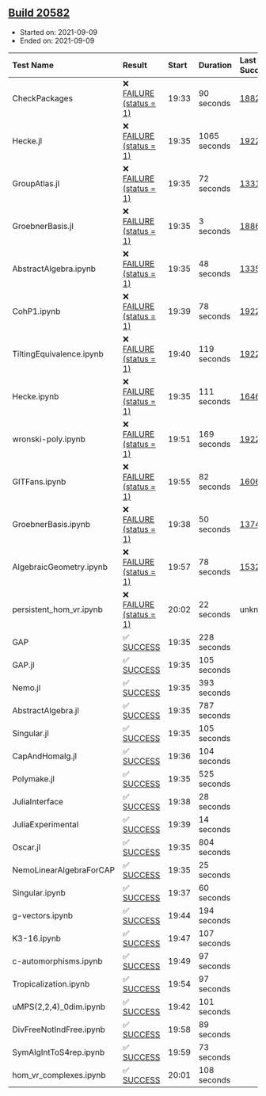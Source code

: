 ## [Build 20582](https://oscarci.mathematik.uni-kl.de/job/oscar/20582/)

* Started on: 2021-09-09
* Ended on: 2021-09-09

| Test Name    | Result | Start | Duration | Last Success | First Failure |
|:-------------|:-------|:------|:---------|:-------------|:--------------|
| CheckPackages | ❌ [FAILURE (status = 1)](https://oscarci.mathematik.uni-kl.de/job/oscar/20582/artifact/logs/build-20582/CheckPackages.log) | 19:33 | 90 seconds | [18822](https://oscarci.mathematik.uni-kl.de/job/oscar/18822/) | [18823](https://oscarci.mathematik.uni-kl.de/job/oscar/18823/) |
| Hecke.jl | ❌ [FAILURE (status = 1)](https://oscarci.mathematik.uni-kl.de/job/oscar/20582/artifact/logs/build-20582/Hecke.jl.log) | 19:35 | 1065 seconds | [19222](https://oscarci.mathematik.uni-kl.de/job/oscar/19222/) | [20152](https://oscarci.mathematik.uni-kl.de/job/oscar/20152/) |
| GroupAtlas.jl | ❌ [FAILURE (status = 1)](https://oscarci.mathematik.uni-kl.de/job/oscar/20582/artifact/logs/build-20582/GroupAtlas.jl.log) | 19:35 | 72 seconds | [13311](https://oscarci.mathematik.uni-kl.de/job/oscar/13311/) | [13312](https://oscarci.mathematik.uni-kl.de/job/oscar/13312/) |
| GroebnerBasis.jl | ❌ [FAILURE (status = 1)](https://oscarci.mathematik.uni-kl.de/job/oscar/20582/artifact/logs/build-20582/GroebnerBasis.jl.log) | 19:35 | 3 seconds | [18864](https://oscarci.mathematik.uni-kl.de/job/oscar/18864/) | [18865](https://oscarci.mathematik.uni-kl.de/job/oscar/18865/) |
| AbstractAlgebra.ipynb | ❌ [FAILURE (status = 1)](https://oscarci.mathematik.uni-kl.de/job/oscar/20582/artifact/logs/build-20582/AbstractAlgebra.ipynb.log) | 19:35 | 48 seconds | [13355](https://oscarci.mathematik.uni-kl.de/job/oscar/13355/) | [13356](https://oscarci.mathematik.uni-kl.de/job/oscar/13356/) |
| CohP1.ipynb | ❌ [FAILURE (status = 1)](https://oscarci.mathematik.uni-kl.de/job/oscar/20582/artifact/logs/build-20582/CohP1.ipynb.log) | 19:39 | 78 seconds | [19222](https://oscarci.mathematik.uni-kl.de/job/oscar/19222/) | [20152](https://oscarci.mathematik.uni-kl.de/job/oscar/20152/) |
| TiltingEquivalence.ipynb | ❌ [FAILURE (status = 1)](https://oscarci.mathematik.uni-kl.de/job/oscar/20582/artifact/logs/build-20582/TiltingEquivalence.ipynb.log) | 19:40 | 119 seconds | [19222](https://oscarci.mathematik.uni-kl.de/job/oscar/19222/) | [20152](https://oscarci.mathematik.uni-kl.de/job/oscar/20152/) |
| Hecke.ipynb | ❌ [FAILURE (status = 1)](https://oscarci.mathematik.uni-kl.de/job/oscar/20582/artifact/logs/build-20582/Hecke.ipynb.log) | 19:35 | 111 seconds | [16463](https://oscarci.mathematik.uni-kl.de/job/oscar/16463/) | [16464](https://oscarci.mathematik.uni-kl.de/job/oscar/16464/) |
| wronski-poly.ipynb | ❌ [FAILURE (status = 1)](https://oscarci.mathematik.uni-kl.de/job/oscar/20582/artifact/logs/build-20582/wronski-poly.ipynb.log) | 19:51 | 169 seconds | [19222](https://oscarci.mathematik.uni-kl.de/job/oscar/19222/) | [20152](https://oscarci.mathematik.uni-kl.de/job/oscar/20152/) |
| GITFans.ipynb | ❌ [FAILURE (status = 1)](https://oscarci.mathematik.uni-kl.de/job/oscar/20582/artifact/logs/build-20582/GITFans.ipynb.log) | 19:55 | 82 seconds | [16068](https://oscarci.mathematik.uni-kl.de/job/oscar/16068/) | [16069](https://oscarci.mathematik.uni-kl.de/job/oscar/16069/) |
| GroebnerBasis.ipynb | ❌ [FAILURE (status = 1)](https://oscarci.mathematik.uni-kl.de/job/oscar/20582/artifact/logs/build-20582/GroebnerBasis.ipynb.log) | 19:38 | 50 seconds | [13748](https://oscarci.mathematik.uni-kl.de/job/oscar/13748/) | [13749](https://oscarci.mathematik.uni-kl.de/job/oscar/13749/) |
| AlgebraicGeometry.ipynb | ❌ [FAILURE (status = 1)](https://oscarci.mathematik.uni-kl.de/job/oscar/20582/artifact/logs/build-20582/AlgebraicGeometry.ipynb.log) | 19:57 | 78 seconds | [15322](https://oscarci.mathematik.uni-kl.de/job/oscar/15322/) | [15323](https://oscarci.mathematik.uni-kl.de/job/oscar/15323/) |
| persistent_hom_vr.ipynb | ❌ [FAILURE (status = 1)](https://oscarci.mathematik.uni-kl.de/job/oscar/20582/artifact/logs/build-20582/persistent_hom_vr.ipynb.log) | 20:02 | 22 seconds | unknown | unknown |
| GAP | ✅ [SUCCESS](https://oscarci.mathematik.uni-kl.de/job/oscar/20582/artifact/logs/build-20582/GAP.log) | 19:35 | 228 seconds |  |  |
| GAP.jl | ✅ [SUCCESS](https://oscarci.mathematik.uni-kl.de/job/oscar/20582/artifact/logs/build-20582/GAP.jl.log) | 19:35 | 105 seconds |  |  |
| Nemo.jl | ✅ [SUCCESS](https://oscarci.mathematik.uni-kl.de/job/oscar/20582/artifact/logs/build-20582/Nemo.jl.log) | 19:35 | 393 seconds |  |  |
| AbstractAlgebra.jl | ✅ [SUCCESS](https://oscarci.mathematik.uni-kl.de/job/oscar/20582/artifact/logs/build-20582/AbstractAlgebra.jl.log) | 19:35 | 787 seconds |  |  |
| Singular.jl | ✅ [SUCCESS](https://oscarci.mathematik.uni-kl.de/job/oscar/20582/artifact/logs/build-20582/Singular.jl.log) | 19:35 | 105 seconds |  |  |
| CapAndHomalg.jl | ✅ [SUCCESS](https://oscarci.mathematik.uni-kl.de/job/oscar/20582/artifact/logs/build-20582/CapAndHomalg.jl.log) | 19:36 | 104 seconds |  |  |
| Polymake.jl | ✅ [SUCCESS](https://oscarci.mathematik.uni-kl.de/job/oscar/20582/artifact/logs/build-20582/Polymake.jl.log) | 19:35 | 525 seconds |  |  |
| JuliaInterface | ✅ [SUCCESS](https://oscarci.mathematik.uni-kl.de/job/oscar/20582/artifact/logs/build-20582/JuliaInterface.log) | 19:38 | 28 seconds |  |  |
| JuliaExperimental | ✅ [SUCCESS](https://oscarci.mathematik.uni-kl.de/job/oscar/20582/artifact/logs/build-20582/JuliaExperimental.log) | 19:39 | 14 seconds |  |  |
| Oscar.jl | ✅ [SUCCESS](https://oscarci.mathematik.uni-kl.de/job/oscar/20582/artifact/logs/build-20582/Oscar.jl.log) | 19:35 | 804 seconds |  |  |
| NemoLinearAlgebraForCAP | ✅ [SUCCESS](https://oscarci.mathematik.uni-kl.de/job/oscar/20582/artifact/logs/build-20582/NemoLinearAlgebraForCAP.log) | 19:35 | 25 seconds |  |  |
| Singular.ipynb | ✅ [SUCCESS](https://oscarci.mathematik.uni-kl.de/job/oscar/20582/artifact/logs/build-20582/Singular.ipynb.log) | 19:37 | 60 seconds |  |  |
| g-vectors.ipynb | ✅ [SUCCESS](https://oscarci.mathematik.uni-kl.de/job/oscar/20582/artifact/logs/build-20582/g-vectors.ipynb.log) | 19:44 | 194 seconds |  |  |
| K3-16.ipynb | ✅ [SUCCESS](https://oscarci.mathematik.uni-kl.de/job/oscar/20582/artifact/logs/build-20582/K3-16.ipynb.log) | 19:47 | 107 seconds |  |  |
| c-automorphisms.ipynb | ✅ [SUCCESS](https://oscarci.mathematik.uni-kl.de/job/oscar/20582/artifact/logs/build-20582/c-automorphisms.ipynb.log) | 19:49 | 97 seconds |  |  |
| Tropicalization.ipynb | ✅ [SUCCESS](https://oscarci.mathematik.uni-kl.de/job/oscar/20582/artifact/logs/build-20582/Tropicalization.ipynb.log) | 19:54 | 97 seconds |  |  |
| uMPS(2,2,4)_0dim.ipynb | ✅ [SUCCESS](https://oscarci.mathematik.uni-kl.de/job/oscar/20582/artifact/logs/build-20582/uMPS-2-2-4-_0dim.ipynb.log) | 19:42 | 101 seconds |  |  |
| DivFreeNotIndFree.ipynb | ✅ [SUCCESS](https://oscarci.mathematik.uni-kl.de/job/oscar/20582/artifact/logs/build-20582/DivFreeNotIndFree.ipynb.log) | 19:58 | 89 seconds |  |  |
| SymAlgIntToS4rep.ipynb | ✅ [SUCCESS](https://oscarci.mathematik.uni-kl.de/job/oscar/20582/artifact/logs/build-20582/SymAlgIntToS4rep.ipynb.log) | 19:59 | 73 seconds |  |  |
| hom_vr_complexes.ipynb | ✅ [SUCCESS](https://oscarci.mathematik.uni-kl.de/job/oscar/20582/artifact/logs/build-20582/hom_vr_complexes.ipynb.log) | 20:01 | 108 seconds |  |  |

